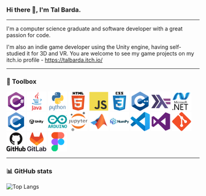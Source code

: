 ### Hi there 👋, I'm Tal Barda.
---

I'm a computer science graduate and software developer with a great passion for code. 

I'm also an indie game developer using the Unity engine, having self-studied it for 3D and VR. You are welcome to see my game projects on my itch.io profile - https://talbarda.itch.io/

---
### 🧰 Toolbox

<img src="https://github.com/devicons/devicon/blob/master/icons/csharp/csharp-original.svg" alt ="C# logo" witdh="50" height="50"/> <img src="https://github.com/devicons/devicon/blob/master/icons/java/java-original-wordmark.svg" alt ="Java logo" witdh="50" height="50"/> <img src="https://github.com/devicons/devicon/blob/master/icons/python/python-original-wordmark.svg" alt ="Python logo" witdh="50" height="50"/> <img src="https://github.com/devicons/devicon/blob/master/icons/html5/html5-original-wordmark.svg" alt ="HTML logo" witdh="50" height="50"/> <img src="https://github.com/devicons/devicon/blob/master/icons/javascript/javascript-original.svg" alt ="JavaScript logo" witdh="50" height="50"/> <img src="https://github.com/devicons/devicon/blob/master/icons/css3/css3-original-wordmark.svg" alt ="CSS logo" witdh="50" height="50"/> <img src="https://github.com/devicons/devicon/blob/master/icons/cplusplus/cplusplus-original.svg" alt ="C++ logo" witdh="50" height="50"/> <img src="https://github.com/devicons/devicon/blob/master/icons/haskell/haskell-original.svg" alt ="Haskell logo" witdh="50" height="50"/> <img src="https://github.com/devicons/devicon/blob/master/icons/dot-net/dot-net-original-wordmark.svg" alt ="Dot-net logo" witdh="50" height="50"/> <img src="https://github.com/devicons/devicon/blob/master/icons/c/c-original.svg" alt ="C logo" witdh="50" height="50"/> <img src="https://github.com/devicons/devicon/blob/master/icons/unity/unity-original-wordmark.svg" alt ="Unity logo" witdh="50" height="50"/> <img src="https://github.com/devicons/devicon/blob/master/icons/arduino/arduino-original-wordmark.svg" alt ="Arduino logo" witdh="50" height="50"/> <img src="https://github.com/devicons/devicon/blob/master/icons/jupyter/jupyter-original-wordmark.svg" alt ="Juptyer logo" witdh="50" height="50"/> <img src="https://github.com/devicons/devicon/blob/master/icons/matlab/matlab-original.svg" alt ="MatLab logo" witdh="50" height="50"/> <img src="https://github.com/devicons/devicon/blob/master/icons/numpy/numpy-original-wordmark.svg" alt ="NumPy logo" witdh="50" height="50"/> <img src="https://github.com/devicons/devicon/blob/master/icons/vscode/vscode-original.svg" alt ="VScode logo" witdh="50" height="50"/> <img src="https://github.com/devicons/devicon/blob/master/icons/visualstudio/visualstudio-plain.svg" alt ="VisualStudio logo" witdh="50" height="50"/> <img src="https://github.com/devicons/devicon/blob/master/icons/git/git-original.svg" alt ="Git logo" witdh="50" height="50"/> <img src="https://github.com/devicons/devicon/blob/master/icons/github/github-original-wordmark.svg" alt ="GitHub logo" witdh="50" height="50"/> <img src="https://github.com/devicons/devicon/blob/master/icons/gitlab/gitlab-original-wordmark.svg" alt ="GitLab logo" witdh="50" height="50"/> <img src="https://github.com/devicons/devicon/blob/master/icons/figma/figma-original.svg" alt ="Figma logo" witdh="50" height="50"/> 

---
### 📊 GitHub stats
![Top Langs](https://github-readme-stats.vercel.app/api/top-langs/?username=TalBarda8&hide=shaderlab,hlsl&layout=compact)
<!--
**TalBarda8/TalBarda8** is a ✨ _special_ ✨ repository because its `README.md` (this file) appears on your GitHub profile.

Here are some ideas to get you started:

- 🔭 I’m currently working on ...
- 🌱 I’m currently learning ...
- 👯 I’m looking to collaborate on ...
- 🤔 I’m looking for help with ...
- 💬 Ask me about ...
- 📫 How to reach me: ...
- 😄 Pronouns: ...
- ⚡ Fun fact: ...
-->
